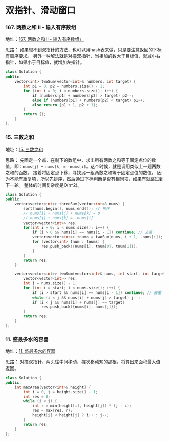 # 双指针、滑动窗口

### 167. 两数之和 II - 输入有序数组

地址：[167. 两数之和 II - 输入有序数组」](https://leetcode.cn/problems/two-sum-ii-input-array-is-sorted/)

思路：
如果想不到双指针的方法，也可以用hash表来做，只是要注意返回的下标有顺序要求。
另外一种解法就是对撞双指针，当相加的数大于目标值，就减小右指针，如果小于目标值，就增加左指针。

```c++
class Solution {
public:
    vector<int> twoSum(vector<int>& numbers, int target) {
        int p1 = 0, p2 = numbers.size() - 1;
        for (int i = 0; i < numbers.size(); i++) {
            if (numbers[p1] + numbers[p2] > target) p2--;
            else if (numbers[p1] + numbers[p2] < target) p1++;
            else return {p1 + 1, p2 + 1};
        }
        return {};
    }
};
```

### 15. 三数之和

地址：[15. 三数之和](https://leetcode.cn/problems/3sum/)

思路：
先固定一个点，在剩下的数组中，求出所有两数之和等于固定点位的数值，即：`nums[j] + nums[k] = -nums[i]`。这个时候，就是调用类似上一题两数之和的函数。
接着将固定点下移，寻找另一组两数之和等于固定点位的数值。
因为不能有重复项，所以先排序，然后通过下标判断是否有相同项，如果有就跳过到下一轮。
整体的时间复杂度是O(n^2)。

```c++
class Solution {
public:
    vector<vector<int>> threeSum(vector<int>& nums) {
        sort(nums.begin(), nums.end()); // 排序
        // nums[i] + nums[j] + nums[k] = 0
        // nums[j] + nums[k] = -nums[i]
        vector<vector<int>> res;
        for(int i = 0; i < nums.size(); i++) {
            if (i > 0 && nums[i] == nums[i - 1]) continue; // 去重
            vector<vector<int>> tnums = twoSum(nums, i + 1, -nums[i]);
            for (vector<int> tnum : tnums) {
                res.push_back({nums[i], tnum[0], tnum[1]});
            }
        }
        return res;
    }

    vector<vector<int>> twoSum(vector<int>& nums, int start, int target) {
        vector<vector<int>> res;
        int j = nums.size() - 1;
        for (int i = start; i < nums.size(); i++) {
            if (i > start && nums[i] == nums[i - 1]) continue; // 去重
            while (i < j && nums[i] + nums[j] > target) j--;
            if (i < j && nums[i] + nums[j] == target)
                res.push_back({nums[i], nums[j]});
        }
        return res;
    }
};
```

### 11. 盛最多水的容器

地址：[11. 盛最多水的容器](https://leetcode.cn/problems/container-with-most-water/)

思路：
对撞双指针，两头往中间移动，每次移动短的那根，将算出来面积最大值返回。

```c++
class Solution {
public:
    int maxArea(vector<int>& height) {
        int i = 0, j = height.size() - 1;
        int res = 0;
        while (i < j) {
            int r = min(height[i], height[j]) * (j - i);
            res = max(res, r);
            height[i] < height[j] ? i++ : j--;
        }
        return res;
    }
};
```
